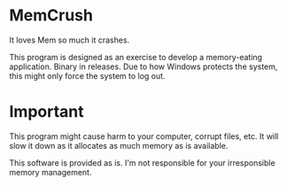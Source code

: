 # MemCrush
It loves Mem so much it crashes.

This program is designed as an exercise to develop a memory-eating application. Binary in releases. Due to how Windows protects the system, this might only force the system to log out. 

# Important

This program might cause harm to your computer, corrupt files, etc. It will slow it down as it allocates as much memory as is available.

This software is provided as is. I'm not responsible for your irresponsible memory management.